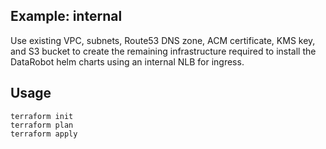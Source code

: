 ## Example: internal
Use existing VPC, subnets, Route53 DNS zone, ACM certificate, KMS key, and S3 bucket to create the remaining infrastructure required to install the DataRobot helm charts using an internal NLB for ingress.

## Usage
```
terraform init
terraform plan
terraform apply
```
